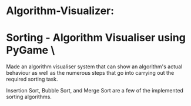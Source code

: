 # Algorithm-Visualizer:

# Sorting - Algorithm Visualiser using PyGame	\

Made an algorithm visualiser system that can show an algorithm's actual behaviour as well as the numerous steps that go into carrying out the required sorting task.

Insertion Sort, Bubble Sort, and Merge Sort are a few of the implemented sorting algorithms.
